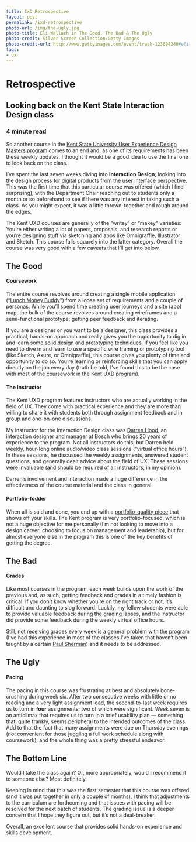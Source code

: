 ```yaml
---
title: IxD Retrospective
layout: post
permalink: /ixd-retrospective
photo-url: /img/the-ugly.jpg
photo-title: Eli Wallach in The Good, The Bad & The Ugly
photo-credit: Silver Screen Collection/Getty Images
photo-credit-url: http://www.gettyimages.com/event/track-123694240#eli-wallach-claims-the-hidden-money-for-himself-in-a-scene-from-the-picture-id131288603
tags:
- ux
---
```


# Retrospective

## Looking back on the Kent State Interaction Design class

### 4 minute read

So another course in the [Kent State University User Experience Design Masters program][1] comes to an end and, as one of its requirements has been these weekly updates, I thought it would be a good idea to use the final one to look back on the class. 

I’ve spent the last seven weeks diving into **Interaction Design**; looking into the design process for digital products from the user interface perspective. This was the first time that this particular course was offered (which I find surprising), with the Department Chair reaching out to students only a month or so beforehand to see if there was any interest in taking such a class. As you might expect, it was a little thrown-together and rough around the edges.

The Kent UXD courses are generally of the “writey” or “makey" varieties: You’re either writing a lot of papers, proposals, and research reports or you’re designing stuff via sketching and apps like Omnigraffle, Illustrator and Sketch. This course falls squarely into the latter category. Overall the course was very good with a few caveats that I’ll get into below.

## The Good

#### Coursework
The entire course revolves around creating a single mobile application (“[Lunch Money Buddy][2]”)  from a loose set of requirements and a couple of personas. While you’ll spend time creating user journeys and a site (app) map, the bulk of the course revolves around creating wireframes and a semi-functional prototype; getting peer feedback and iterating.

If you are a designer or you want to be a designer, this class provides a practical, hands-on approach and really gives you the opportunity to dig in and learn some solid design and prototyping techniques. If you feel like you need to dive in and learn to use a specific wire framing or prototyping tool (like Sketch, Axure, or Omnigraffle), this course gives you plenty of time and opportunity to do so. You’re learning or reinforcing skills that you can apply directly on the job every day (truth be told, I’ve found this to be the case with most of the coursework in the Kent UXD program).

#### The Instructor
The Kent UXD program features instructors who are actually working in the field of UX. They come with practical experience and they are more than willing to share it with students both through assignment feedback and in group and one-on-one discussions.

My instructor for the Interaction Design class was [Darren Hood][3], an interaction designer and manager at Bosch who brings 20 years of experience to the program. Not all instructors do this, but Darren held weekly, hour-long online audio/video class sessions (“virtual office hours”). In these sessions, he discussed the weekly assignments, answered student questions, and generally dealt advice about the field of UX. These sessions were invaluable (and should be required of all instructors, in my opinion).

Darren’s involvement and interaction made a huge difference in the effectiveness of the course material and the class in general.

#### Portfolio-fodder
When all is said and done, you end up with a [portfolio-quality piece][4] that shows off your skills. The Kent program is very portfolio-focused, which is not a huge objective for me personally (I’m not looking to move into a design career; choosing to focus on management and leadership), but for almost everyone else in the program this is one of the key benefits of getting the degree.

## The Bad

#### Grades
Like most courses in the program, each week builds upon the work of the previous and, as such, getting feedback and grades in a timely fashion is critical. If you don’t know whether you’re on the right track or not, it’s difficult and daunting to slog forward. Luckily, my fellow students were able to provide valuable feedback during the grading lapses, and the instructor did provide some feedback during the weekly virtual office hours.

Still, not receiving grades every week is a general problem with the program (I’ve had this experience in most of the classes I’ve taken that haven’t been taught by a certain [Paul Sherman][5]) and it needs to be addressed.

## The Ugly

#### Pacing
The pacing in this course was frustrating at best and absolutely bone-crushing during week six. After two consecutive weeks with little or no reading and a very light assignment load, the second-to-last week requires us to turn in **four** assignments; two of which were significant. Week seven is an anticlimax that requires us to turn in a brief usability plan — something that, quite frankly, seems peripheral to the intended outcomes of the class. Add to that the fact that many assignments were due on Thursday evenings (*not* convenient for those juggling a full work schedule along with coursework), and the whole thing was a pretty stressful endeavor.

## The Bottom Line

Would I take the class again? Or, more appropriately, would I recommend it to someone else? Most definitely.

Keeping in mind that this was the first semester that this course was offered (and it was put together in only a couple of months), I think that adjustments to the curriculum are forthcoming and that issues with pacing will be resolved for the next batch of students. The grading issue is a deeper concern that I hope they figure out, but it’s not a deal-breaker.

Overall, an excellent course that provides solid hands-on experience and skills development.

[1]:	https://onlinedegrees.kent.edu/programs-courses/graduate/user-experience-design/
[2]:	/portfolio/lunch-money-buddy/
[3]:	https://www.linkedin.com/in/dwhood
[4]:	/portfolio/lunch-money-buddy/
[5]:	https://www.linkedin.com/in/pauljsherman
